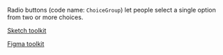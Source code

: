 Radio buttons (code name: `ChoiceGroup`) let people select a single option from two or more choices.

[Sketch toolkit]()

[Figma toolkit]()
